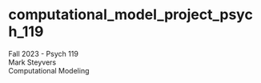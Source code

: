 # computational_model_project_psych_119
Fall 2023 - Psych 119  
Mark Steyvers  
Computational Modeling
